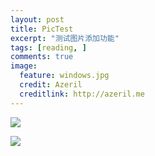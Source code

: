 ```yaml
---
layout: post
title: PicTest
excerpt: "测试图片添加功能"
tags: [reading, ]
comments: true
image:
  feature: windows.jpg
  credit: Azeril
  creditlink: http://azeril.me
---
```



![](http://paw.cat/Lemon/Mow.jpg)

![](http://paw.cat/Lemon/GifCatSleeping.gif)

